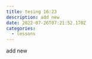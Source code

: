```yaml
---
title: tesing 16:23
description: add new
date: 2022-07-26T07:21:52.178Z
categories:
  - lessons
---
```

add new